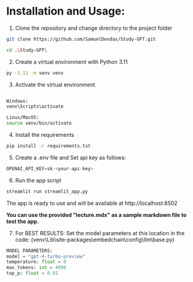 # Installation and Usage:

1. Clone the repository and change directory to the project folder

```bash
git clone https://github.com/SamuelDevdas/Study-GPT.git

cd .\Study-GPT\
```

2. Create a virtual environment with Python 3.11

```bash
py -3.11 -m venv venv
```

3. Activate the virtual environment

```bash

Windows:
venv\Scripts\activate

Linux/MacOS:
source venv/bin/activate

```

4. Install the requirements

```bash
pip install -r requirements.txt
```


5. Create a .env file and Set api key as follows:

```python
OPENAI_API_KEY=sk-<your-api-key>
```

6. Run the app script

```bash
streamlit run streamlit_app.py
```

The app is ready to use and will be available at http://localhost:8502

**You can use the provided "lecture.mdx" as a sample markdown file to test the app.**

7. For BEST RESULTS: Set the model parameters at this location in the code: (venv\Lib\site-packages\embedchain\config\llm\base.py)

```python
MODEL PARAMETERS:
model = "gpt-4-turbo-preview"
temperature: float = 0
max_tokens: int = 4096
top_p: float = 0.01

```
